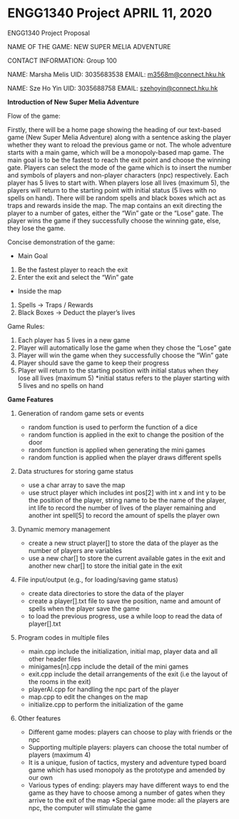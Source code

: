 # ENGG1340 Project APRIL 11, 2020
ENGG1340 Project Proposal

NAME OF THE GAME: NEW SUPER MELIA ADVENTURE

CONTACT INFORMATION: Group 100

NAME: Marsha Melis 
UID: 3035683538 
EMAIL: m3568m@connect.hku.hk

NAME: Sze Ho Yin 
UID: 3035688758 
EMAIL: szehoyin@connect.hku.hk


**Introduction of New Super Melia Adventure**

Flow of the game:

Firstly, there will be a home page showing the heading of our text-based game (New Super Melia Adventure) along with a sentence asking the player whether they want to reload the previous game or not. The whole adventure starts with a main game, which will be a monopoly-based map game. The main goal is to be the fastest to reach the exit point and choose the winning gate. Players can select the mode of the game which is to insert the number and symbols of players and non-player characters (npc) respectively. Each player has 5 lives to start with. When players lose all lives (maximum 5), the players will return to the starting point with initial status (5 lives with no spells on hand). There will be random spells and black boxes which act as traps and rewards inside the map. The map contains an exit directing the player to a number of gates, either the “Win” gate or the “Lose” gate. The player wins the game if they successfully choose the winning gate, else, they lose the game. 


Concise demonstration of the game:

- Main Goal
1. Be the fastest player to reach the exit
2. Enter the exit and select the “Win” gate

- Inside the map
1. Spells → Traps / Rewards
2. Black Boxes → Deduct the player’s lives


Game Rules: 

1. Each player has 5 lives in a new game
2. Player will automatically lose the game when they chose the “Lose” gate
3. Player will win the game when they successfully choose the “Win” gate
4. Player should save the game to keep their progress
5. Player will return to the starting position with initial status when they lose all      lives (maximum 5)
   *initial status refers to the player starting with 5 lives and no spells on hand


**Game Features**

1. Generation of random game sets or events
    - random function is used to perform the function of a dice
    - random function is applied in the exit to change the position of the door
    - random function is applied when generating the mini games
    - random function is applied when the player draws different spells

2. Data structures for storing game status
    - use a char array to save the map 
    - use struct player which includes int pos[2] with int x and int y to be the position of the player, string name to be the name of         the player, int life to record the number of lives of the player remaining and another int spell[5] to record the amount of spells       the player own

3. Dynamic memory management
    - create a new struct player[] to store the data of the player as the number of players are variables
    - use a new char[] to store the current available gates in the exit and another new char[] to store the initial gate in the exit

4. File input/output (e.g., for loading/saving game status)
    - create data directories to store the data of the player
    - create a player[].txt file to save the position, name and amount of spells when the player save the game
    - to load the previous progress, use a while loop to read the data of player[].txt  

5. Program codes in multiple files
    - main.cpp include the initialization, initial map, player data and all other header files
    - minigames[n].cpp include the detail of the mini games
    - exit.cpp include the detail arrangements of the exit (i.e the layout of the rooms in the exit)
    - playerAI.cpp for handling the npc part of the player  
    - map.cpp to edit the changes on the map
    - initialize.cpp to perform the initialization of the game

6. Other features
    - Different game modes: players can choose to play with friends or the npc
    - Supporting multiple players: players can choose the total number of players (maximum 4)
    - It is a unique, fusion of tactics, mystery and adventure typed board game which has used monopoly as the prototype and amended by       our own
    - Various types of ending: players may have different ways to end the game as they have to choose among a number of gates when they       arrive to the exit of the map
    *Special game mode: all the players are npc, the computer will stimulate the game
